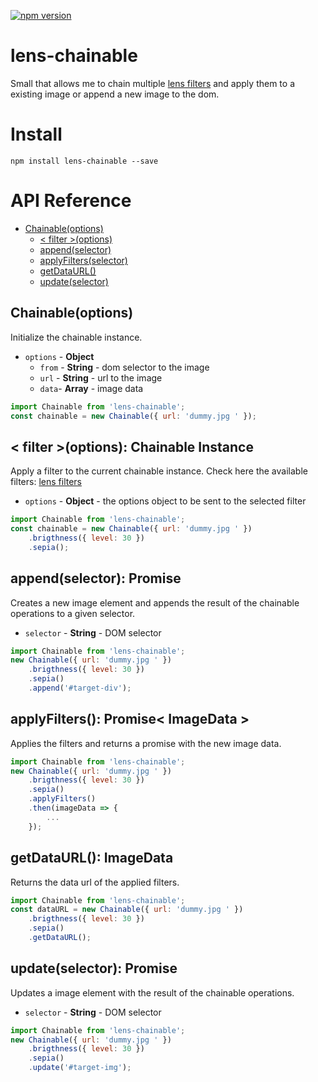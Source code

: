 [![npm version](https://badge.fury.io/js/lens-core.svg)](https://badge.fury.io/js/lens-core)

# lens-chainable
Small that allows me to chain multiple [lens filters](https://github.com/canastro/lens/tree/master/packages/filters) and apply them to a existing image or append a new image to the dom.

# Install
```
npm install lens-chainable --save
```

# API Reference
* [Chainable(options)](#chainableoptions)
    * [< filter >(options)](#-filter-options-chainable-instance)
    * [append(selector)](#appendselector-promise)
    * [applyFilters(selector)](#applyfilters-promise-imagedata-)
    * [getDataURL()](#getdataurl-imagedata)
    * [update(selector)](#updateselector-promise)

## Chainable(options)
Initialize the chainable instance.

* `options` - **Object**
    * `from` - **String** - dom selector to the image
    * `url` - **String** - url to the image
    * `data`- **Array** - image data

```js
import Chainable from 'lens-chainable';
const chainable = new Chainable({ url: 'dummy.jpg ' });
```

## < filter >(options): Chainable Instance
Apply a filter to the current chainable instance. Check here the available filters: [lens filters](https://github.com/canastro/lens/tree/master/packages/filters)

* `options` - **Object** - the options object to be sent to the selected filter

```js
import Chainable from 'lens-chainable';
const chainable = new Chainable({ url: 'dummy.jpg ' })
    .brigthness({ level: 30 })
    .sepia();
```

## append(selector): Promise
Creates a new image element and appends the result of the chainable operations to a given selector.

* `selector` - **String** - DOM selector

```js
import Chainable from 'lens-chainable';
new Chainable({ url: 'dummy.jpg ' })
    .brigthness({ level: 30 })
    .sepia()
    .append('#target-div');
```

## applyFilters(): Promise< ImageData >
Applies the filters and returns a promise with the new image data.

```js
import Chainable from 'lens-chainable';
new Chainable({ url: 'dummy.jpg ' })
    .brigthness({ level: 30 })
    .sepia()
    .applyFilters()
    .then(imageData => {
        ...
    });
```

## getDataURL(): ImageData
Returns the data url of the applied filters.

```js
import Chainable from 'lens-chainable';
const dataURL = new Chainable({ url: 'dummy.jpg ' })
    .brigthness({ level: 30 })
    .sepia()
    .getDataURL();
```

## update(selector): Promise
Updates a image element with the result of the chainable operations.

* `selector` - **String** - DOM selector

```js
import Chainable from 'lens-chainable';
new Chainable({ url: 'dummy.jpg ' })
    .brigthness({ level: 30 })
    .sepia()
    .update('#target-img');
```